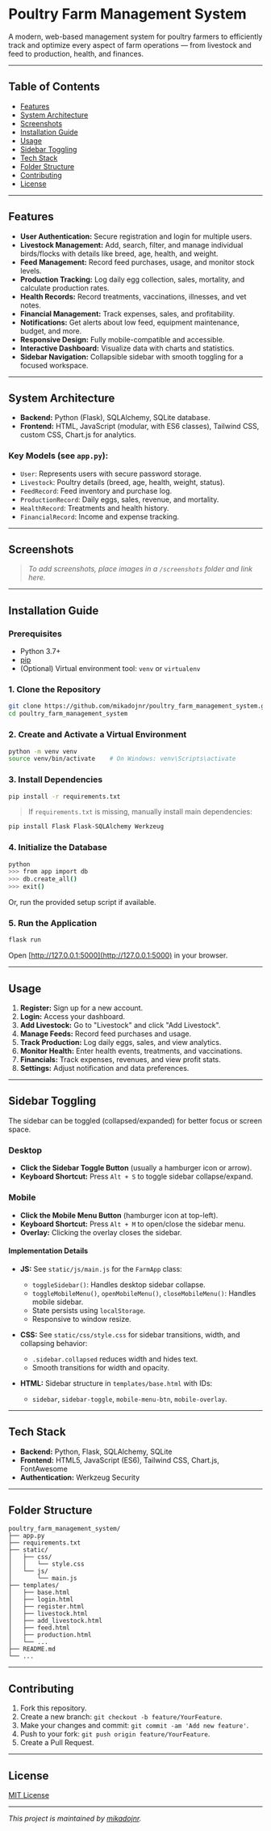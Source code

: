 # Poultry Farm Management System

A modern, web-based management system for poultry farmers to efficiently track and optimize every aspect of farm operations — from livestock and feed to production, health, and finances.

---

## Table of Contents

- [Features](#features)
- [System Architecture](#system-architecture)
- [Screenshots](#screenshots)
- [Installation Guide](#installation-guide)
- [Usage](#usage)
- [Sidebar Toggling](#sidebar-toggling)
- [Tech Stack](#tech-stack)
- [Folder Structure](#folder-structure)
- [Contributing](#contributing)
- [License](#license)

---

## Features

- **User Authentication:** Secure registration and login for multiple users.
- **Livestock Management:** Add, search, filter, and manage individual birds/flocks with details like breed, age, health, and weight.
- **Feed Management:** Record feed purchases, usage, and monitor stock levels.
- **Production Tracking:** Log daily egg collection, sales, mortality, and calculate production rates.
- **Health Records:** Record treatments, vaccinations, illnesses, and vet notes.
- **Financial Management:** Track expenses, sales, and profitability.
- **Notifications:** Get alerts about low feed, equipment maintenance, budget, and more.
- **Responsive Design:** Fully mobile-compatible and accessible.
- **Interactive Dashboard:** Visualize data with charts and statistics.
- **Sidebar Navigation:** Collapsible sidebar with smooth toggling for a focused workspace.

---

## System Architecture

- **Backend:** Python (Flask), SQLAlchemy, SQLite database.
- **Frontend:** HTML, JavaScript (modular, with ES6 classes), Tailwind CSS, custom CSS, Chart.js for analytics.

### Key Models (see `app.py`):

- `User`: Represents users with secure password storage.
- `Livestock`: Poultry details (breed, age, health, weight, status).
- `FeedRecord`: Feed inventory and purchase log.
- `ProductionRecord`: Daily eggs, sales, revenue, and mortality.
- `HealthRecord`: Treatments and health history.
- `FinancialRecord`: Income and expense tracking.

---

## Screenshots

> _To add screenshots, place images in a `/screenshots` folder and link here._

---

## Installation Guide

### Prerequisites

- Python 3.7+
- [pip](https://pip.pypa.io/en/stable/)
- (Optional) Virtual environment tool: `venv` or `virtualenv`

### 1. Clone the Repository

```sh
git clone https://github.com/mikadojnr/poultry_farm_management_system.git
cd poultry_farm_management_system
```

### 2. Create and Activate a Virtual Environment

```sh
python -m venv venv
source venv/bin/activate    # On Windows: venv\Scripts\activate
```

### 3. Install Dependencies

```sh
pip install -r requirements.txt
```

> If `requirements.txt` is missing, manually install main dependencies:
```sh
pip install Flask Flask-SQLAlchemy Werkzeug
```

### 4. Initialize the Database

```sh
python
>>> from app import db
>>> db.create_all()
>>> exit()
```

Or, run the provided setup script if available.

### 5. Run the Application

```sh
flask run
```
Open [http://127.0.0.1:5000](http://127.0.0.1:5000) in your browser.

---

## Usage

1. **Register:** Sign up for a new account.
2. **Login:** Access your dashboard.
3. **Add Livestock:** Go to "Livestock" and click "Add Livestock".
4. **Manage Feeds:** Record feed purchases and usage.
5. **Track Production:** Log daily eggs, sales, and view analytics.
6. **Monitor Health:** Enter health events, treatments, and vaccinations.
7. **Financials:** Track expenses, revenues, and view profit stats.
8. **Settings:** Adjust notification and data preferences.

---

## Sidebar Toggling

The sidebar can be toggled (collapsed/expanded) for better focus or screen space.

### Desktop

- **Click the Sidebar Toggle Button** (usually a hamburger icon or arrow).
- **Keyboard Shortcut:** Press `Alt + S` to toggle sidebar collapse/expand.

### Mobile

- **Click the Mobile Menu Button** (hamburger icon at top-left).
- **Keyboard Shortcut:** Press `Alt + M` to open/close the sidebar menu.
- **Overlay:** Clicking the overlay closes the sidebar.

#### Implementation Details

- **JS:** See `static/js/main.js` for the `FarmApp` class:
  - `toggleSidebar()`: Handles desktop sidebar collapse.
  - `toggleMobileMenu()`, `openMobileMenu()`, `closeMobileMenu()`: Handles mobile sidebar.
  - State persists using `localStorage`.
  - Responsive to window resize.

- **CSS:** See `static/css/style.css` for sidebar transitions, width, and collapsing behavior:
  - `.sidebar.collapsed` reduces width and hides text.
  - Smooth transitions for width and opacity.

- **HTML:** Sidebar structure in `templates/base.html` with IDs:
  - `sidebar`, `sidebar-toggle`, `mobile-menu-btn`, `mobile-overlay`.

---

## Tech Stack

- **Backend:** Python, Flask, SQLAlchemy, SQLite
- **Frontend:** HTML5, JavaScript (ES6), Tailwind CSS, Chart.js, FontAwesome
- **Authentication:** Werkzeug Security

---

## Folder Structure

```
poultry_farm_management_system/
├── app.py
├── requirements.txt
├── static/
│   ├── css/
│   │   └── style.css
│   └── js/
│       └── main.js
├── templates/
│   ├── base.html
│   ├── login.html
│   ├── register.html
│   ├── livestock.html
│   ├── add_livestock.html
│   ├── feed.html
│   ├── production.html
│   └── ...
├── README.md
└── ...
```

---

## Contributing

1. Fork this repository.
2. Create a new branch: `git checkout -b feature/YourFeature`.
3. Make your changes and commit: `git commit -am 'Add new feature'`.
4. Push to your fork: `git push origin feature/YourFeature`.
5. Create a Pull Request.

---

## License

[MIT License](LICENSE)

---

_This project is maintained by [mikadojnr](https://github.com/mikadojnr)._
